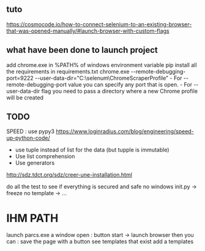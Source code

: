 ## tuto 
https://cosmocode.io/how-to-connect-selenium-to-an-existing-browser-that-was-opened-manually/#launch-browser-with-custom-flags

## what have been done to launch project
add chrome.exe in %PATH% of windows environment variable
pip install all the requirements in requirements.txt
chrome.exe --remote-debugging-port=9222 --user-data-dir="C:\selenum\ChromeScraperProfile"
    - For --remote-debugging-port value you can specify any port that is open.
    - For --user-data-dir flag you need to pass a directory where a new Chrome profile will be created

## TODO
SPEED :
use pypy3
https://www.loginradius.com/blog/engineering/speed-up-python-code/
- use tuple instead of list for the data (but tupple is immutable)
- Use list comprehension
- Use generators

http://sdz.tdct.org/sdz/creer-une-installation.html

do all the test to see if everything is secured and safe
no windows init.py -> freeze
no template -> ...

# IHM PATH

launch parcs.exe
    a window open :
    button start -> launch browser
        then you can :
            save the page with a button
            see templates that exist 
            add a templates